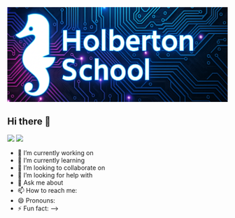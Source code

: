 <img src= "https://github.com/Mathieu7483/Aiko78-Photgraphy/blob/main/holberton%20modif.png">

## Hi there 👋
![](https://github-readme-stats.vercel.app/api?username=Mathieu7483&theme=dark&show_icons=true&hide_border=false&count_private=true)
![](https://github-readme-stats.vercel.app/api/top-langs/?username=Mathieu7483&theme=dark&show_icons=true&hide_border=false&layout=compact)
- 🔭 I’m currently working on 
- 🌱 I’m currently learning
- 👯 I’m looking to collaborate on 
- 🤔 I’m looking for help with 
- 💬 Ask me about 
- 📫 How to reach me: 
- 😄 Pronouns: 
- ⚡ Fun fact: 
-->
